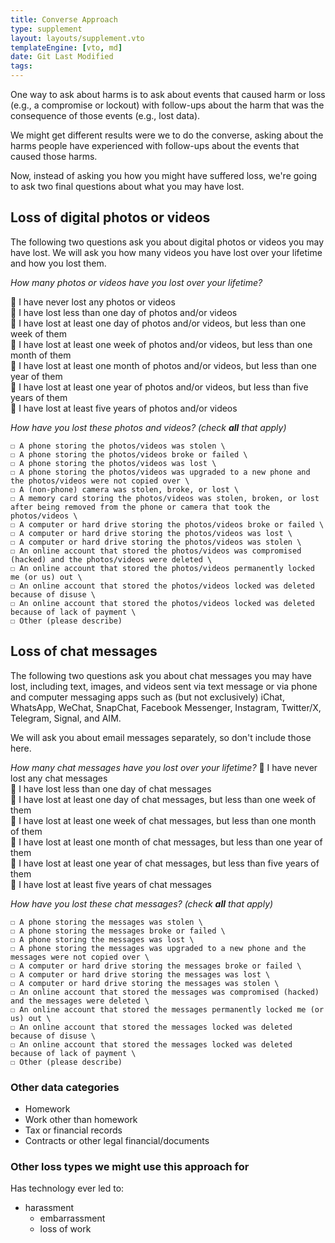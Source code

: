 ```yaml
---
title: Converse Approach
type: supplement
layout: layouts/supplement.vto
templateEngine: [vto, md]
date: Git Last Modified
tags:
---
```


One way to ask about harms is to ask about events that caused harm or loss (e.g., a compromise or lockout) with follow-ups about the harm that was the consequence of those events (e.g., lost data). 

We might get different results were we to do the converse, asking about the harms people have experienced with follow-ups about the events that caused those harms.

Now, instead of asking you how you might have suffered loss, we're going to ask two final questions about what you may have lost.

## Loss of digital photos or videos

The following two questions ask you about digital photos or videos you may have lost. We will ask you how many videos you have lost over your lifetime and how you lost them.

*How many photos or videos have you lost over your lifetime?*

  🔘 I have never lost any photos or videos \
  🔘 I have lost less than one day of photos and/or videos \
  🔘 I have lost at least one day of photos and/or videos, but less than one week of them \
  🔘 I have lost at least one week of photos and/or videos, but less than one month of them \
  🔘 I have lost at least one month of photos and/or videos, but less than one year of them \
  🔘 I have lost at least one year of photos and/or videos, but less than five years of them \
  🔘 I have lost at least five years of photos and/or videos


*How have you lost these photos and videos? (check **all** that apply)*

 	☐ A phone storing the photos/videos was stolen \
 	☐ A phone storing the photos/videos broke or failed \
 	☐ A phone storing the photos/videos was lost \
 	☐ A phone storing the photos/videos was upgraded to a new phone and the photos/videos were not copied over \
 	☐ A (non-phone) camera was stolen, broke, or lost \
 	☐ A memory card storing the photos/videos was stolen, broken, or lost after being removed from the phone or camera that took the photos/videos \
 	☐ A computer or hard drive storing the photos/videos broke or failed \
 	☐ A computer or hard drive storing the photos/videos was lost \
 	☐ A computer or hard drive storing the photos/videos was stolen \
 	☐ An online account that stored the photos/videos was compromised (hacked) and the photos/videos were deleted \
 	☐ An online account that stored the photos/videos permanently locked me (or us) out \
 	☐ An online account that stored the photos/videos locked was deleted because of disuse \
 	☐ An online account that stored the photos/videos locked was deleted because of lack of payment \
 	☐ Other (please describe)


##  Loss of chat messages

The following two questions ask you about chat messages you may have lost, including text, images, and videos sent via text message or via phone and computer messaging apps such as (but not exclusively) iChat, WhatsApp, WeChat, SnapChat, Facebook Messenger, Instagram, Twitter/X, Telegram, Signal, and AIM.

We will ask you about email messages separately, so don't include those here.

*How many chat messages have you lost over your lifetime?*
  🔘 I have never lost any chat messages \
  🔘 I have lost less than one day of chat messages \
  🔘 I have lost at least one day of chat messages, but less than one week of them \
  🔘 I have lost at least one week of chat messages, but less than one month of them \
  🔘 I have lost at least one month of chat messages, but less than one year of them \
  🔘 I have lost at least one year of chat messages, but less than five years of them \
  🔘 I have lost at least five years of chat messages

*How have you lost these chat messages? (check **all** that apply)*

  	☐ A phone storing the messages was stolen \
  	☐ A phone storing the messages broke or failed \
  	☐ A phone storing the messages was lost \
  	☐ A phone storing the messages was upgraded to a new phone and the messages were not copied over \
  	☐ A computer or hard drive storing the messages broke or failed \
  	☐ A computer or hard drive storing the messages was lost \
  	☐ A computer or hard drive storing the messages was stolen \
  	☐ An online account that stored the messages was compromised (hacked) and the messages were deleted \
  	☐ An online account that stored the messages permanently locked me (or us) out \
  	☐ An online account that stored the messages locked was deleted because of disuse \
  	☐ An online account that stored the messages locked was deleted because of lack of payment \
  	☐ Other (please describe)

### Other data categories

 - Homework
 - Work other than homework
 - Tax or financial records
 - Contracts or other legal financial/documents

 ### Other loss types we might use this approach for

 Has technology ever led to:
  - harassment
	- embarrassment
	- loss of work

